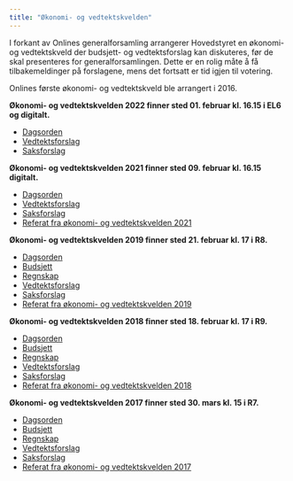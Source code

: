 ```yaml
---
title: "Økonomi- og vedtektskvelden"
---
```


I forkant av Onlines generalforsamling arrangerer Hovedstyret en økonomi- og vedtektskveld der budsjett- og vedtektsforslag kan diskuteres, før de skal presenteres for generalforsamlingen. Dette er en rolig måte å få tilbakemeldinger på forslagene, mens det fortsatt er tid igjen til votering.

Onlines første økonomi- og vedtektskveld ble arrangert i 2016.

**Økonomi- og vedtektskvelden 2022 finner sted 01. februar kl. 16.15 i EL6 og digitalt.**  

* [Dagsorden](https://online.ntnu.no/wiki/online/okogved/dagsorden21)  
* [Vedtektsforslag](https://online.ntnu.no/wiki/online/generalforsamlingen/genfors2022/vedtekstforslag)
* [Saksforslag](https://online.ntnu.no/wiki/online/generalforsamlingen/genfors2022/saksforslag)

**Økonomi- og vedtektskvelden 2021 finner sted 09. februar kl. 16.15 digitalt.**

* [Dagsorden](https://online.ntnu.no/wiki/online/okogved/dagsorden21)
* [Vedtektsforslag](https://online.ntnu.no/wiki/online/generalforsamlingen/genfors2021/vedtekstforslag)
* [Saksforslag](https://online.ntnu.no/wiki/online/generalforsamlingen/genfors2021/saksforslag)
* [Referat fra økonomi- og vedtektskvelden 2021](okogved-referat2021)

**Økonomi- og vedtektskvelden 2019 finner sted 21. februar kl. 17 i R8.**

* [Dagsorden](https://online.ntnu.no/wiki/online/okogved/dagsorden19)
* [Budsjett](https://docs.google.com/spreadsheets/d/1I-4p_l02Y_ZThvSMCD9HRgu3ApbARie46-_FX-1mEBw/edit?usp=sharing)
* [Regnskap](https://docs.google.com/spreadsheets/d/1BDvtP80nsKV5kvy6gEhzqtSGr50tb1bmXXgxjpXdTBU/edit?usp=sharing)
* [Vedtektsforslag](https://online.ntnu.no/wiki/online/generalforsamlingen/genfors2019/vedtekstforslag)
* [Saksforslag](https://online.ntnu.no/wiki/online/generalforsamlingen/genfors2019/saksforslag)
* [Referat fra økonomi- og vedtektskvelden 2019](okogved-referat2019)


**Økonomi- og vedtektskvelden 2018 finner sted 18. februar kl. 17 i R9.**

* [Dagsorden](https://online.ntnu.no/wiki/online/okogved/dagsorden18)
* [Budsjett]()
* [Regnskap]()
* [Vedtektsforslag](https://online.ntnu.no/wiki/online/generalforsamlingen/genfors2018/vedtekstforslag)
* [Saksforslag](https://online.ntnu.no/wiki/online/generalforsamlingen/genfors2018/saksforslag)
* [Referat fra økonomi- og vedtektskvelden 2018](okogved-referat2018)

**Økonomi- og vedtektskvelden 2017 finner sted 30. mars kl. 15 i R7.**

* [Dagsorden](https://online.ntnu.no/wiki/online/okogved/dagsorden)
* [Budsjett](https://docs.google.com/spreadsheets/d/1exCJ_8gr1KrS7Bv4N-JnjUBoUKJ56eaPp4wp0mvs9is/edit?usp=sharing)
* [Regnskap]()
* [Vedtektsforslag](https://online.ntnu.no/wiki/online/generalforsamlingen/2017/vedtekstforslag)
* [Saksforslag](https://online.ntnu.no/wiki/online/generalforsamlingen/2017/saksforslag)
* [Referat fra økonomi- og vedtektskvelden 2017](okogved-referat2017)